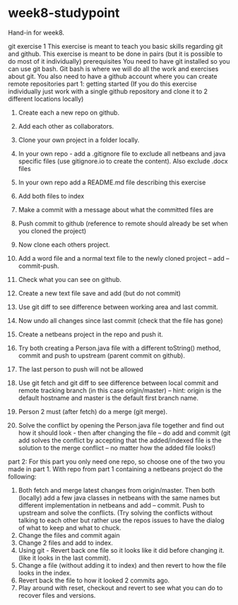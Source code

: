 # week8-studypoint
Hand-in for week8.

   git exercise 1
This exercise is meant to teach you basic skills regarding git and github. This exercise is meant to be done in pairs (but it is possible to do most of it individually)
prerequisites
You need to have git installed so you can use git bash. Git bash is where we will do all the work and exercises about git.
You also need to have a github account where you can create remote repositories
part 1: getting started
(If you do this exercise individually just work with a single github repository and clone it to 2 different locations locally)

1. Create each a new repo on github.

2. Add each other as collaborators.

3. Clone your own project in a folder locally.

4. In your own repo - add a .gitignore file to exclude all netbeans and java specific files (use
gitignore.io to create the content). Also exclude .docx files

5. In your own repo add a README.md file describing this exercise

6. Add both files to index

7. Make a commit with a message about what the committed files are

8. Push commit to github (reference to remote should already be set when you cloned the project)

9. Now clone each others project.

10. Add a word file and a normal text file to the newly cloned project – add –commit-push.

11. Check what you can see on github.

12. Create a new text file save and add (but do not commit)

13. Use git diff to see difference between working area and last commit.

14. Now undo all changes since last commit (check that the file has gone)

15. Create a netbeans project in the repo and push it.

16. Try both creating a Person.java file with a different toString() method, commit and push to
upstream (parent commit on github).

17. The last person to push will not be allowed

18. Use git fetch and git diff to see difference between local commit and remote tracking branch (in
this case origin/master) – hint: origin is the default hostname and master is the default first branch
name.

19. Person 2 must (after fetch) do a merge (git merge).

20. Solve the conflict by opening the Person.java file together and find out how it should look - then
after changing the file – do add and commit (git add solves the conflict by accepting that the added/indexed file is the solution to the merge conflict – no matter how the added file looks!)

   part 2:
For this part you only need one repo, so choose one of the two you made in part 1. With repo from part 1 containing a netbeans project do the following:
1. Both fetch and merge latest changes from origin/master. Then both (locally) add a few java classes in netbeans with the same names but different implementation in netbeans and add – commit. Push to upstream and solve the conflicts. (Try solving the conflicts without talking to each other but rather use the repos issues to have the dialog of what to keep and what to chuck.
2. Change the files and commit again
3. Change 2 files and add to index.
4. Using git - Revert back one file so it looks like it did before changing it. (like it looks in the last
commit).
5. Change a file (without adding it to index) and then revert to how the file looks in the index.
6. Revert back the file to how it looked 2 commits ago.
7. Play around with reset, checkout and revert to see what you can do to recover files and versions.

